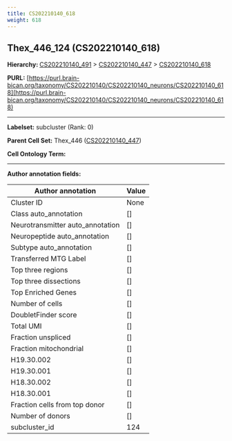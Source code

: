 ```yaml
---
title: CS202210140_618
weight: 618
---
```

## Thex_446_124 (CS202210140_618)
<b>Hierarchy: </b>
[CS202210140_491](../CS202210140_491) >
[CS202210140_447](../CS202210140_447) >
[CS202210140_618](../CS202210140_618)

**PURL:** [https://purl.brain-bican.org/taxonomy/CS202210140/CS202210140_neurons/CS202210140_618](https://purl.brain-bican.org/taxonomy/CS202210140/CS202210140_neurons/CS202210140_618)

---


**Labelset:** subcluster (Rank: 0)

**Parent Cell Set:** Thex_446 ([CS202210140_447](../CS202210140_447))



**Cell Ontology Term:** 

[MARKER GENES.]: #


---

[TRANSFERRED ANNOTATIONS.]: #


[AUTHOR ANNOTATION FIELDS.]: #


**Author annotation fields:**

| Author annotation | Value |
|-------------------|-------|
|Cluster ID|None|
|Class auto_annotation|[]|
|Neurotransmitter auto_annotation|[]|
|Neuropeptide auto_annotation|[]|
|Subtype auto_annotation|[]|
|Transferred MTG Label|[]|
|Top three regions|[]|
|Top three dissections|[]|
|Top Enriched Genes|[]|
|Number of cells|[]|
|DoubletFinder score|[]|
|Total UMI|[]|
|Fraction unspliced|[]|
|Fraction mitochondrial|[]|
|H19.30.002|[]|
|H19.30.001|[]|
|H18.30.002|[]|
|H18.30.001|[]|
|Fraction cells from top donor|[]|
|Number of donors|[]|
|subcluster_id|124|
